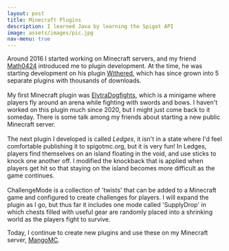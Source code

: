 ```yaml
---
layout: post
title: Minecraft Plugins
description: I learned Java by learning the Spigot API
image: assets/images/pic.jpg
nav-menu: true
---
```

Around 2016 I started working on Minecraft servers, and my friend <a href="https://github.com/Math0424">Math0424</a> introduced me to plugin development. At the time, he was starting development on his plugin <a href="https://www.spigotmc.org/resources/withered.60958/">Withered</a>, which has since grown into 5 separate plugins with thousands of downloads. 
<br><br>
My first Minecraft plugin was <a href="https://www.spigotmc.org/resources/elytra-dogfights.60491/">ElytraDogfights</a>, which is a minigame where players fly around an arena while fighting with swords and bows. I haven't worked on this plugin much since 2020, but I might just come back to it someday. There is some talk among my friends about starting a new public Minecraft server.
<br><br>
The next plugin I developed is called <i>Ledges</i>, it isn't in a state where I'd feel comfortable publishing it to spigotmc.org, but it is very fun! In Ledges, players find themselves on an island floating in the void, and use sticks to knock one another off. I modified the knockback that is applied when players get hit so that staying on the island becomes more difficult as the game continues.
<br><br>
ChallengeMode is a collection of 'twists' that can be added to a Minecraft game and configured to create challenges for players. I will expand the plugin as I go, but thus far it includes one mode called 'SupplyDrop' in which chests filled with useful gear are randomly placed into a shrinking world as the players fight to survive. 

Today, I continue to create new plugins and use these on my Minecraft server, <a href="https://mangomc.net">MangoMC</a>.
